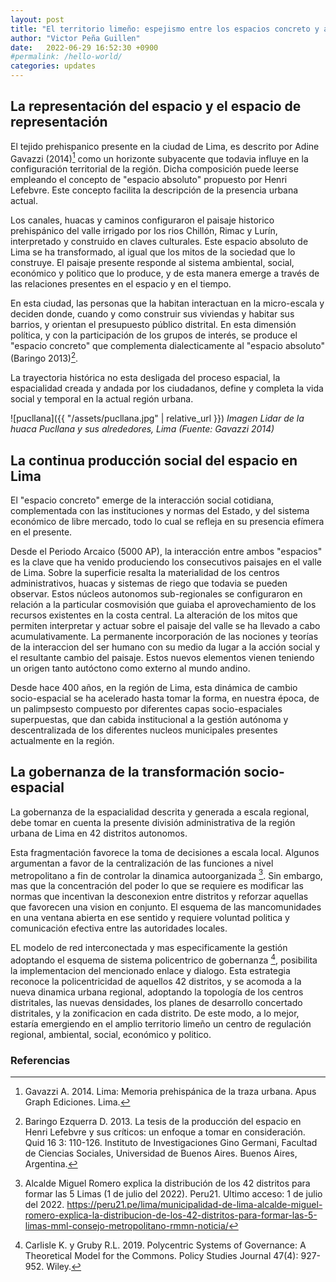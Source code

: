 ```yaml
---
layout: post
title: "El territorio limeño: espejismo entre los espacios concreto y abstracto"
author: "Victor Peña Guillen"
date:   2022-06-29 16:52:30 +0900
#permalink: /hello-world/
categories: updates
---
```


## La representación del espacio y el espacio de representación

El tejido prehispanico presente en la ciudad de Lima, es descrito por Adine Gavazzi (2014)[^1] como un horizonte subyacente que todavia influye en la configuración territorial de la región. Dicha composición puede leerse empleando el concepto de "espacio absoluto" propuesto por Henri Lefebvre. Este concepto facilita la descripción de la presencia urbana actual.

Los canales, huacas y caminos configuraron el paisaje historico prehispánico del valle irrigado por los rios Chillón, Rimac y Lurín, interpretado y construido en claves culturales. Este espacio absoluto de Lima se ha transformado, al igual que los mitos de la sociedad que lo construye. El paisaje presente responde al sistema ambiental, social, económico y politico que lo produce, y de esta manera emerge a través de las relaciones presentes en el espacio y en el tiempo.

En esta ciudad, las personas que la habitan interactuan en la micro-escala y deciden donde, cuando y como construir sus viviendas y habitar sus barrios, y orientan el presupuesto público distrital. En esta dimensión política, y con la participación de los grupos de interés, se produce el "espacio concreto" que complementa dialecticamente al "espacio absoluto" (Baringo 2013)[^2].

La trayectoria histórica no esta desligada del proceso espacial, la espacialidad creada y andada por los ciudadanos, define y completa la vida social y temporal en la actual región urbana.

![pucllana]({{ "/assets/pucllana.jpg" | relative_url }})
*Imagen Lidar de la huaca Pucllana y sus alrededores, Lima (Fuente: Gavazzi 2014)*

## La continua producción social del espacio en Lima

El "espacio concreto" emerge de la interacción social cotidiana, complementada con las instituciones y normas del Estado, y del sistema económico de libre mercado, todo lo cual se refleja en su presencia efímera en el presente.

Desde el Periodo Arcaico (5000 AP), la interacción entre ambos "espacios" es la clave que ha venido produciendo los consecutivos paisajes en el valle de Lima. Sobre la superficie resalta la materialidad de los centros administrativos, huacas y sistemas de riego que todavia se pueden observar. Estos núcleos autonomos sub-regionales se configuraron en relación a la particular cosmovisión que guiaba el aprovechamiento de los recursos existentes en la costa central. La alteración de los mitos que permiten interpretar y actuar sobre el paisaje del valle se ha llevado a cabo acumulativamente. La permanente incorporación de las nociones y teorías de la interaccion del ser humano con su medio da lugar a la acción social y el resultante cambio del paisaje. Estos nuevos elementos vienen teniendo un origen tanto autóctono como externo al mundo andino.

Desde hace 400 años, en la región de Lima, esta dinámica de cambio socio-espacial se ha acelerado hasta tomar la forma, en nuestra época, de un palimpsesto compuesto por diferentes capas socio-espaciales superpuestas, que dan cabida institucional a la gestión autónoma y descentralizada de los diferentes nucleos municipales presentes actualmente en la región.

## La gobernanza de la transformación socio-espacial

La gobernanza de la espacialidad descrita y generada a escala regional, debe tomar en cuenta la presente división administrativa de la región urbana de Lima en 42 distritos autonomos.

Esta fragmentación favorece la toma de decisiones a escala local.
Algunos argumentan a favor de la centralización de las funciones a nivel metropolitano a fin de controlar la dinamica autoorganizada [^3]. Sin embargo, mas que la concentración del poder lo que se requiere es modificar las normas que incentivan la desconexion entre distritos y reforzar aquellas que favorecen una vision en conjunto. El esquema de las mancomunidades en una ventana abierta en ese sentido y requiere voluntad politica y comunicación efectiva entre las autoridades locales.

EL modelo de red interconectada y mas especificamente la gestión adoptando el esquema de sistema policentrico de gobernanza [^4], posibilita la implementacion del mencionado enlace y dialogo. Esta estrategia reconoce la policentricidad de aquellos 42 distritos, y se acomoda a la nueva dinamica urbana regional, adoptando la topología de los centros distritales, las nuevas densidades, los planes de desarrollo concertado distritales, y la zonificacion en cada distrito. De este modo, a lo mejor, estaría emergiendo en el amplio territorio limeño un centro de regulación regional, ambiental, social, económico y politico.

### Referencias

[^1]: Gavazzi A. 2014. Lima: Memoria prehispánica de la traza urbana. Apus Graph Ediciones. Lima.

[^2]: Baringo Ezquerra D. 2013. La tesis de la producción del espacio en Henri Lefebvre y sus críticos: un enfoque a tomar en consideración. Quid 16 3: 110-126. Instituto de Investigaciones Gino Germani, Facultad de Ciencias Sociales, Universidad de Buenos Aires. Buenos Aires, Argentina.

[^3]: Alcalde Miguel Romero explica la distribución de los 42 distritos para formar las 5 Limas (1 de julio del 2022). Peru21. Ultimo acceso: 1 de julio del 2022. <https://peru21.pe/lima/municipalidad-de-lima-alcalde-miguel-romero-explica-la-distribucion-de-los-42-distritos-para-formar-las-5-limas-mml-consejo-metropolitano-rmmn-noticia/>

[^4]: Carlisle K. y Gruby R.L. 2019. Polycentric Systems of Governance: A Theoretical Model for the Commons. Policy Studies Journal 47(4): 927-952. Wiley.
